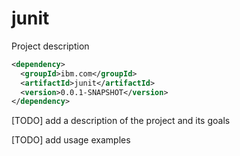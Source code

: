 # junit

Project description

```xml
<dependency>
  <groupId>ibm.com</groupId>
  <artifactId>junit</artifactId>
  <version>0.0.1-SNAPSHOT</version>
</dependency>
```


[TODO] add a description of the project and its goals



[TODO] add usage examples
